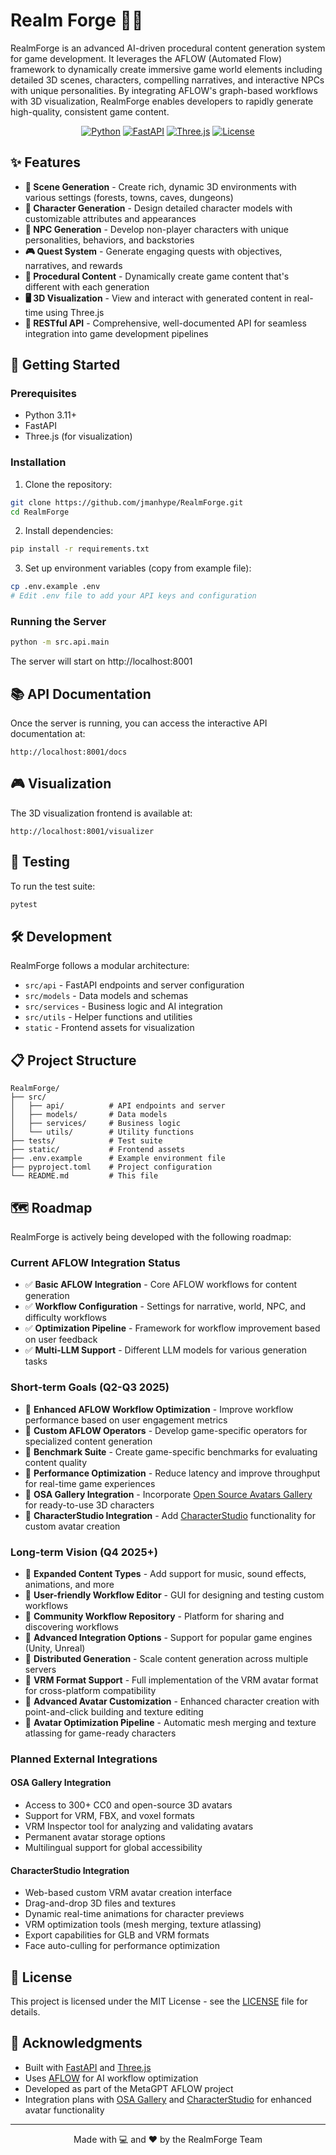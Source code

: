 # Realm Forge 🏰✨

RealmForge is an advanced AI-driven procedural content generation system for game development. It leverages the AFLOW (Automated Flow) framework to dynamically create immersive game world elements including detailed 3D scenes, characters, compelling narratives, and interactive NPCs with unique personalities. By integrating AFLOW's graph-based workflows with 3D visualization, RealmForge enables developers to rapidly generate high-quality, consistent game content.

<div align="center">

[![Python](https://img.shields.io/badge/Python-3.11+-blue.svg)](https://www.python.org/downloads/)
[![FastAPI](https://img.shields.io/badge/FastAPI-Latest-009688.svg)](https://fastapi.tiangolo.com/)
[![Three.js](https://img.shields.io/badge/Three.js-Latest-black.svg)](https://threejs.org/)
[![License](https://img.shields.io/badge/License-MIT-yellow.svg)](LICENSE)

</div>

## ✨ Features

- **🌳 Scene Generation** - Create rich, dynamic 3D environments with various settings (forests, towns, caves, dungeons)
- **👤 Character Generation** - Design detailed character models with customizable attributes and appearances
- **🤖 NPC Generation** - Develop non-player characters with unique personalities, behaviors, and backstories
- **🎮 Quest System** - Generate engaging quests with objectives, narratives, and rewards
- **🔄 Procedural Content** - Dynamically create game content that's different with each generation
- **🖥️ 3D Visualization** - View and interact with generated content in real-time using Three.js
- **🔌 RESTful API** - Comprehensive, well-documented API for seamless integration into game development pipelines

## 🚀 Getting Started

### Prerequisites

- Python 3.11+
- FastAPI
- Three.js (for visualization)

### Installation

1. Clone the repository:

```bash
git clone https://github.com/jmanhype/RealmForge.git
cd RealmForge
```

2. Install dependencies:

```bash
pip install -r requirements.txt
```

3. Set up environment variables (copy from example file):

```bash
cp .env.example .env
# Edit .env file to add your API keys and configuration
```

### Running the Server

```bash
python -m src.api.main
```

The server will start on http://localhost:8001

## 📚 API Documentation

Once the server is running, you can access the interactive API documentation at:

```
http://localhost:8001/docs
```

## 🎮 Visualization

The 3D visualization frontend is available at:

```
http://localhost:8001/visualizer
```

## 🧪 Testing

To run the test suite:

```bash
pytest
```

## 🛠️ Development

RealmForge follows a modular architecture:

- `src/api` - FastAPI endpoints and server configuration
- `src/models` - Data models and schemas
- `src/services` - Business logic and AI integration
- `src/utils` - Helper functions and utilities
- `static` - Frontend assets for visualization

## 📋 Project Structure

```
RealmForge/
├── src/
│   ├── api/          # API endpoints and server
│   ├── models/       # Data models
│   ├── services/     # Business logic
│   └── utils/        # Utility functions
├── tests/            # Test suite
├── static/           # Frontend assets
├── .env.example      # Example environment file
├── pyproject.toml    # Project configuration
└── README.md         # This file
```

## 🗺️ Roadmap

RealmForge is actively being developed with the following roadmap:

### Current AFLOW Integration Status

- ✅ **Basic AFLOW Integration** - Core AFLOW workflows for content generation
- ✅ **Workflow Configuration** - Settings for narrative, world, NPC, and difficulty workflows
- ✅ **Optimization Pipeline** - Framework for workflow improvement based on user feedback
- ✅ **Multi-LLM Support** - Different LLM models for various generation tasks

### Short-term Goals (Q2-Q3 2025)

- 🔄 **Enhanced AFLOW Workflow Optimization** - Improve workflow performance based on user engagement metrics
- 🔄 **Custom AFLOW Operators** - Develop game-specific operators for specialized content generation
- 🔄 **Benchmark Suite** - Create game-specific benchmarks for evaluating content quality
- 🔄 **Performance Optimization** - Reduce latency and improve throughput for real-time game experiences
- 🔄 **OSA Gallery Integration** - Incorporate [Open Source Avatars Gallery](https://github.com/ToxSam/osa-gallery) for ready-to-use 3D characters
- 🔄 **CharacterStudio Integration** - Add [CharacterStudio](https://github.com/ToxSam/CharacterStudio) functionality for custom avatar creation

### Long-term Vision (Q4 2025+)

- 📅 **Expanded Content Types** - Add support for music, sound effects, animations, and more
- 📅 **User-friendly Workflow Editor** - GUI for designing and testing custom workflows
- 📅 **Community Workflow Repository** - Platform for sharing and discovering workflows
- 📅 **Advanced Integration Options** - Support for popular game engines (Unity, Unreal)
- 📅 **Distributed Generation** - Scale content generation across multiple servers
- 📅 **VRM Format Support** - Full implementation of the VRM avatar format for cross-platform compatibility
- 📅 **Advanced Avatar Customization** - Enhanced character creation with point-and-click building and texture editing
- 📅 **Avatar Optimization Pipeline** - Automatic mesh merging and texture atlassing for game-ready characters

### Planned External Integrations

#### OSA Gallery Integration

- Access to 300+ CC0 and open-source 3D avatars
- Support for VRM, FBX, and voxel formats
- VRM Inspector tool for analyzing and validating avatars
- Permanent avatar storage options
- Multilingual support for global accessibility

#### CharacterStudio Integration

- Web-based custom VRM avatar creation interface
- Drag-and-drop 3D files and textures
- Dynamic real-time animations for character previews
- VRM optimization tools (mesh merging, texture atlassing)
- Export capabilities for GLB and VRM formats
- Face auto-culling for performance optimization

## 📄 License

This project is licensed under the MIT License - see the [LICENSE](LICENSE) file for details.

## 🙏 Acknowledgments

- Built with [FastAPI](https://fastapi.tiangolo.com/) and [Three.js](https://threejs.org/)
- Uses [AFLOW](https://github.com/metagpt-ai/metagpt/tree/main/metagpt/ext/aflow) for AI workflow optimization
- Developed as part of the MetaGPT AFLOW project
- Integration plans with [OSA Gallery](https://github.com/ToxSam/osa-gallery) and [CharacterStudio](https://github.com/ToxSam/CharacterStudio) for enhanced avatar functionality

---

<div align="center">
  <p>Made with 💻 and ❤️ by the RealmForge Team</p>
</div>
